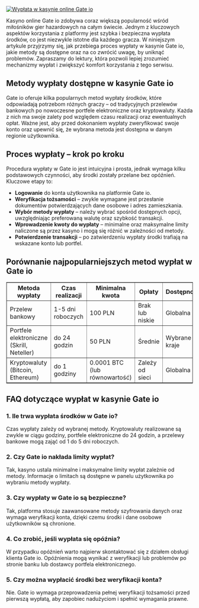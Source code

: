 [![Wypłata w kasynie online Gate io](https://123-caf.pages.dev/gitsignup.png)](https://vrmoo.ru/Bt82HjjY)

<div>     <p>Kasyno online Gate io zdobywa coraz większą popularność wśród miłośników gier hazardowych na całym świecie. Jednym z kluczowych aspektów korzystania z platformy jest szybka i bezpieczna wypłata środków, co jest niezwykle istotne dla każdego gracza. W niniejszym artykule przyjrzymy się, jak przebiega proces wypłaty w kasynie Gate io, jakie metody są dostępne oraz na co zwrócić uwagę, by uniknąć problemów. Zapraszamy do lektury, która pozwoli lepiej zrozumieć mechanizmy wypłat i zwiększyć komfort korzystania z tego serwisu.</p>        <h2>Metody wypłaty dostępne w kasynie Gate io</h2>     <p>Gate io oferuje kilka popularnych metod wypłaty środków, które odpowiadają potrzebom różnych graczy – od tradycyjnych przelewów bankowych po nowoczesne portfele elektroniczne oraz kryptowaluty. Każda z nich ma swoje zalety pod względem czasu realizacji oraz ewentualnych opłat. Ważne jest, aby przed dokonaniem wypłaty zweryfikować swoje konto oraz upewnić się, że wybrana metoda jest dostępna w danym regionie użytkownika.</p>        <h2>Proces wypłaty – krok po kroku</h2>     <p>Procedura wypłaty w Gate io jest intuicyjna i prosta, jednak wymaga kilku podstawowych czynności, aby środki zostały przelane bez opóźnień. Kluczowe etapy to:</p>     <ul>       <li><strong>Logowanie</strong> do konta użytkownika na platformie Gate io.</li>       <li><strong>Weryfikacja tożsamości</strong> – zwykle wymagane jest przesłanie dokumentów potwierdzających dane osobowe i adres zamieszkania.</li>       <li><strong>Wybór metody wypłaty</strong> – należy wybrać spośród dostępnych opcji, uwzględniając preferowaną walutę oraz szybkość transakcji.</li>       <li><strong>Wprowadzenie kwoty do wypłaty</strong> – minimalne oraz maksymalne limity naliczone są przez kasyno i mogą się różnić w zależności od metody.</li>       <li><strong>Potwierdzenie transakcji</strong> – po zatwierdzeniu wypłaty środki trafiają na wskazane konto lub portfel.</li>     </ul>        <h2>Porównanie najpopularniejszych metod wypłat w Gate io</h2>     <table border="1" cellpadding="5" cellspacing="0">       <thead>         <tr>           <th>Metoda wypłaty</th>           <th>Czas realizacji</th>           <th>Minimalna kwota</th>           <th>Opłaty</th>           <th>Dostępność</th>         </tr>       </thead>       <tbody>         <tr>           <td>Przelew bankowy</td>           <td>1-5 dni roboczych</td>           <td>100 PLN</td>           <td>Brak lub niskie</td>           <td>Globalna</td>         </tr>         <tr>           <td>Portfele elektroniczne (Skrill, Neteller)</td>           <td>do 24 godzin</td>           <td>50 PLN</td>           <td>Średnie</td>           <td>Wybrane kraje</td>         </tr>         <tr>           <td>Kryptowaluty (Bitcoin, Ethereum)</td>           <td>do 1 godziny</td>           <td>0.0001 BTC (lub równowartość)</td>           <td>Zależy od sieci</td>           <td>Globalna</td>         </tr>       </tbody>     </table>        <h2>FAQ dotyczące wypłat w kasynie Gate io</h2>     <h3>1. Ile trwa wypłata środków w Gate io?</h3>     <p>Czas wypłaty zależy od wybranej metody. Kryptowaluty realizowane są zwykle w ciągu godziny, portfele elektroniczne do 24 godzin, a przelewy bankowe mogą zająć od 1 do 5 dni roboczych.</p>        <h3>2. Czy Gate io nakłada limity wypłat?</h3>     <p>Tak, kasyno ustala minimalne i maksymalne limity wypłat zależnie od metody. Informacje o limitach są dostępne w panelu użytkownika po wybraniu metody wypłaty.</p>        <h3>3. Czy wypłaty w Gate io są bezpieczne?</h3>     <p>Tak, platforma stosuje zaawansowane metody szyfrowania danych oraz wymaga weryfikacji konta, dzięki czemu środki i dane osobowe użytkowników są chronione.</p>        <h3>4. Co zrobić, jeśli wypłata się opóźnia?</h3>     <p>W przypadku opóźnień warto najpierw skontaktować się z działem obsługi klienta Gate io. Opóźnienia mogą wynikać z weryfikacji lub problemów po stronie banku lub dostawcy portfela elektronicznego.</p>        <h3>5. Czy można wypłacić środki bez weryfikacji konta?</h3>     <p>Nie. Gate io wymaga przeprowadzenia pełnej weryfikacji tożsamości przed pierwszą wypłatą, aby zapobiec nadużyciom i spełnić wymagania prawne.</p>   </div>